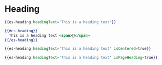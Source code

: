 # Heading

```handlebars
{{es-heading headingText='This is a heading text'}}
```

```handlebars
{{#es-heading}}
  This is a heading text <span>🐹</span>
{{/es-heading}}
```

```handlebars
{{es-heading headingText='This is a heading text' isCentered=true}}
```


```handlebars
{{es-heading headingText='This is a heading text' isPageHeading=true}}
```

